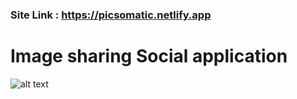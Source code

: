 ### Site Link : https://picsomatic.netlify.app

# Image sharing Social application

![alt text](https://picsomatic.netlify.app/static/media/Logo.f04e46c2.png)
